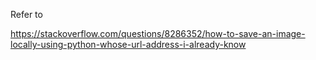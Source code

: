 Refer to

https://stackoverflow.com/questions/8286352/how-to-save-an-image-locally-using-python-whose-url-address-i-already-know
